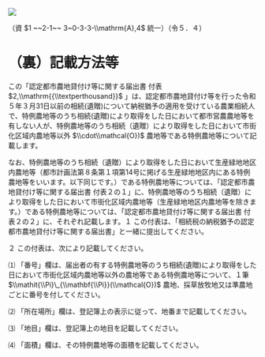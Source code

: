 ![](https://www.nta.go.jp/tmp/ccdb2d94-3dc3-4139-9cc0-85f0d544b00c/images/ccf101fffcbc3a67822ebeaad7271291a0d492ab872340e67beb7c16735e6004.jpg)

（資 $1 ~~2-1~~ 3~0-3-3-\\mathrm{A},4$ 統一）（令５．４）

# （裏）記載方法等

この「認定都市農地貸付け等に関する届出書 付表 $2,\\mathrm{{\\textperthousand}}$ 」は、認定都市農地貸付け等を行った令和５年３月31日以前の相続(遺贈)について納税猶予の適用を受けている農業相続人で、特例農地等のうち相続(遺贈)により取得をした日において都市営農農地等を有しない人が、特例農地等のうち相続（遺贈）により取得をした日において市街化区域内農地等以外 $\\cdot\\mathcal{O})$ 農地等である特例農地等について記載します。

なお、特例農地等のうち相続（遺贈）により取得をした日において生産緑地地区内農地等（都市計画法第８条第１項第14号に掲げる生産緑地地区内にある特例農地等をいいます。以下同じです。）である特例農地等については、「認定都市農地貸付け等に関する届出書 付表２の１」に、特例農地等のうち相続（遺贈）により取得をした日において市街化区域内農地等（生産緑地地区内農地等を除きます。）である特例農地等については、「認定都市農地貸付け等に関する届出書 付表２の２」に、それぞれ記載します。１ この付表は、「相続税の納税猶予の認定都市農地貸付け等に関する届出書」と一緒に提出してください。

２ この付表は、次により記載してください。

⑴ 「番号」欄は、届出者の有する特例農地等のうち相続(遺贈)により取得をした日において市街化区域内農地等以外の農地等である特例農地等について、１筆 $\\mathit{\\Pi}\_{\\mathbf{\\Pi}}(\\mathcal{O})$ 農地、採草放牧地又は準農地ごとに番号を付してください。

⑵ 「所在場所」欄は、登記簿上の表示に従って、地番まで記載してください。

⑶ 「地目」欄は、登記簿上の地目を記載してください。

⑷ 「面積」欄は、その特例農地等の面積を記載してください。